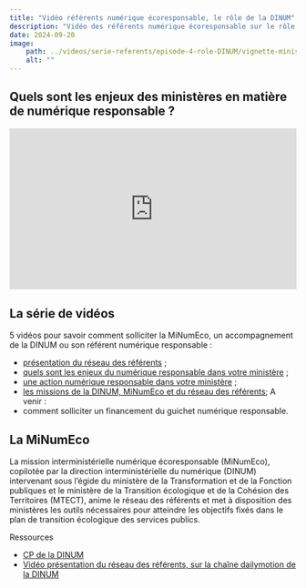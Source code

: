 ```yaml
---
title: "Vidéo référents numérique écoresponsable, le rôle de la DINUM"
description: "Vidéo des référents numérique écoresponsable sur le rôle de la DINUM dans le suivi des feuilles de routes et l'accompagnement des ministère"
date: 2024-09-20
image:
    path: ../videos/serie-referents/episode-4-role-DINUM/vignette-miniserie-episode4.webp
    alt: ""
---
```


## Quels sont les enjeux des ministères en matière de numérique responsable ?

<div style="position:relative;padding-bottom:56.25%;height:0;overflow:hidden;"> <iframe style="width:100%;height:100%;position:absolute;left:0px;top:0px;overflow:hidden" frameborder="0" type="text/html" src="https://www.dailymotion.com/embed/video/x95qb3s" width="100%" height="100%" allowfullscreen title="Dailymotion Video Player" > </iframe> </div>

## La série de vidéos

5 vidéos pour savoir comment solliciter la MiNumEco, un accompagnement de la DINUM ou son référent numérique responsable :
* [présentation du réseau des référents](https://ecoresponsable.numerique.gouv.fr/publications/videos-serie-referents/) ;
* [quels sont les enjeux du numérique responsable dans votre ministère](https://ecoresponsable.numerique.gouv.fr/publications/videos-serie-referents/) ;
* [une action numérique responsable dans votre ministère](https://ecoresponsable.numerique.gouv.fr/publications/videos-serie-referents/) ;
* [les missions de la DINUM, MiNumEco et du réseau des référents](https://ecoresponsable.numerique.gouv.fr/publications/videos-serie-referents/);
A venir :
* comment solliciter un financement du guichet numérique responsable.

## La MiNumEco

La mission interministérielle numérique écoresponsable (MiNumEco), copilotée par la direction interministérielle du numérique (DINUM) intervenant sous l’égide du ministère de la Transformation et de la Fonction publiques et le ministère de la Transition écologique et de la Cohésion des Territoires (MTECT), anime le réseau des référents et met à disposition des ministères les outils nécessaires pour atteindre les objectifs fixés dans le plan de transition écologique des services publics.

<div class="fr-highlight">

Ressources

* [CP de la DINUM](/docs/2024/CP_NUMERIQUE_ECORESPONSABLE_REFERENTS_MINISTERIELS_SERIE_VIDEO.docx)
* [Vidéo présentation du réseau des référents, sur la chaîne dailymotion de la DINUM](https://www.dailymotion.com/video/x92eo5e)

</div>
